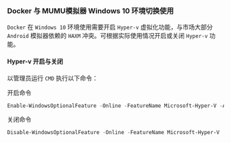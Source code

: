 ### Docker 与 MUMU模拟器 Windows 10 环境切换使用

`Docker` 在 `Windows 10` 环境使用需要开启 `Hyper-v` 虚拟化功能，与市场大部分 `Android` 模拟器依赖的 `HAXM` 冲突。可根据实际使用情况开启或关闭 `Hyper-v` 功能。

#### Hyper-v 开启与关闭

以管理员运行 `CMD` 执行以下命令：

开启命令

```powershell
Enable-WindowsOptionalFeature -Online -FeatureName Microsoft-Hyper-V -All
```

关闭命令

```powershell
Disable-WindowsOptionalFeature -Online -FeatureName Microsoft-Hyper-V
```




